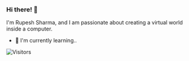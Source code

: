 ### Hi there! 👋

 I'm Rupesh Sharma, and I am passionate about creating a virtual world inside a computer.

- 🌱 I'm currently learning..




![Visitors](https://api.visitorbadge.io/api/visitors?path=https%3A%2F%2Fgithub.com%2FGitrupesh20&countColor=%23263759)

<!--
**Gitrupesh20/Gitrupesh20** is a ✨ _special_ ✨ repository because its `README.md` (this file) appears on your GitHub profile.

Here are some ideas to get you started:


- 🔭 I’m currently working on ...
- 🌱 I’m currently learning ...
- 👯 I’m looking to collaborate on ...
- 🤔 I’m looking for help with ...
- 💬 Ask me about ...
- 📫 How to reach me: ...
- 😄 Pronouns: ...
- ⚡ Fun fact: ...
-->

